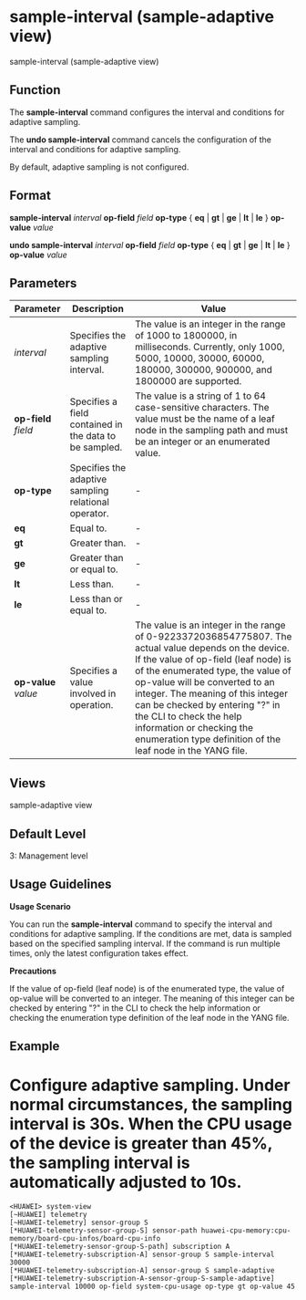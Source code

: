 sample-interval (sample-adaptive view)
======================================

sample-interval (sample-adaptive view)

Function
--------



The **sample-interval** command configures the interval and conditions for adaptive sampling.

The **undo sample-interval** command cancels the configuration of the interval and conditions for adaptive sampling.



By default, adaptive sampling is not configured.


Format
------

**sample-interval** *interval* **op-field** *field* **op-type** { **eq** | **gt** | **ge** | **lt** | **le** } **op-value** *value*

**undo sample-interval** *interval* **op-field** *field* **op-type** { **eq** | **gt** | **ge** | **lt** | **le** } **op-value** *value*


Parameters
----------

| Parameter | Description | Value |
| --- | --- | --- |
| *interval* | Specifies the adaptive sampling interval. | The value is an integer in the range of 1000 to 1800000, in milliseconds. Currently, only 1000, 5000, 10000, 30000, 60000, 180000, 300000, 900000, and 1800000 are supported. |
| **op-field** *field* | Specifies a field contained in the data to be sampled. | The value is a string of 1 to 64 case-sensitive characters. The value must be the name of a leaf node in the sampling path and must be an integer or an enumerated value. |
| **op-type** | Specifies the adaptive sampling relational operator. | - |
| **eq** | Equal to. | - |
| **gt** | Greater than. | - |
| **ge** | Greater than or equal to. | - |
| **lt** | Less than. | - |
| **le** | Less than or equal to. | - |
| **op-value** *value* | Specifies a value involved in operation. | The value is an integer in the range of 0-9223372036854775807. The actual value depends on the device.  If the value of op-field (leaf node) is of the enumerated type, the value of op-value will be converted to an integer. The meaning of this integer can be checked by entering "?" in the CLI to check the help information or checking the enumeration type definition of the leaf node in the YANG file. |



Views
-----

sample-adaptive view


Default Level
-------------

3: Management level


Usage Guidelines
----------------

**Usage Scenario**

You can run the **sample-interval** command to specify the interval and conditions for adaptive sampling. If the conditions are met, data is sampled based on the specified sampling interval. If the command is run multiple times, only the latest configuration takes effect.

**Precautions**

If the value of op-field (leaf node) is of the enumerated type, the value of op-value will be converted to an integer. The meaning of this integer can be checked by entering "?" in the CLI to check the help information or checking the enumeration type definition of the leaf node in the YANG file.


Example
-------

# Configure adaptive sampling. Under normal circumstances, the sampling interval is 30s. When the CPU usage of the device is greater than 45%, the sampling interval is automatically adjusted to 10s.
```
<HUAWEI> system-view
[~HUAWEI] telemetry
[~HUAWEI-telemetry] sensor-group S
[*HUAWEI-telemetry-sensor-group-S] sensor-path huawei-cpu-memory:cpu-memory/board-cpu-infos/board-cpu-info
[*HUAWEI-telemetry-sensor-group-S-path] subscription A
[*HUAWEI-telemetry-subscription-A] sensor-group S sample-interval 30000
[*HUAWEI-telemetry-subscription-A] sensor-group S sample-adaptive
[*HUAWEI-telemetry-subscription-A-sensor-group-S-sample-adaptive] sample-interval 10000 op-field system-cpu-usage op-type gt op-value 45

```